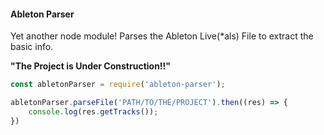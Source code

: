 #### Ableton Parser
Yet another node module! Parses the Ableton Live(*als) File to extract the basic info. 

<b>"The Project is Under Construction!!"</b>

```js
const abletonParser = require('ableton-parser');

abletonParser.parseFile('PATH/TO/THE/PROJECT').then((res) => {
    console.log(res.getTracks());
})
```